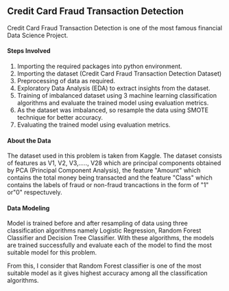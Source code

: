 ## Credit Card Fraud Transaction Detection
 Credit Card Fraud Transaction Detection is one of the most famous financial Data Science Project. 
 
 #### Steps Involved
 1. Importing the required packages into python environment.
 2. Importing the dataset (Credit Card Fraud Transaction Detection Dataset)
 3. Preprocessing of data as required.
 4. Exploratory Data Analysis (EDA) to extract insights from the dataset.
 5. Training of imbalanced dataset using 3 machine learning classification algorithms and evaluate the trained model using evaluation metrics.
 6. As the dataset was imbalanced, so resample the data using SMOTE technique for better accuracy.
 7. Evaluating the trained model using evaluation metrics.
 
 #### About the Data
 The dataset used in this problem is taken from Kaggle.
 The dataset consists of features as V1, V2, V3,....., V28 which are principal components obtained by PCA (Principal Component Analysis), the feature "Amount" which contains the total money being transacted and the feature "Class" which contains the labels of fraud or non-fraud trancactions in the form of "1" or"0" respectuvely.
 
 #### Data Modeling
 Model is trained before and after resampling of data using three classification algorithms namely Logistic Regression, Random Forest Classifier and Decision Tree Classifier. With these algorithms, the models are trained successfully and evaluate each of the model to find the most suitable model for this problem. 
 
 From this, I consider that Random Forest classifier is one of the most suitable model as it gives highest accuracy among all the classification algorithms.
